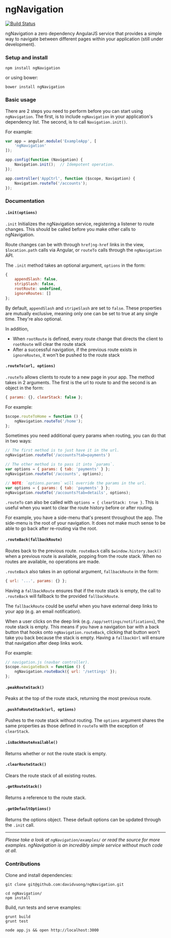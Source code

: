 # ngNavigation
[![Build Status](https://travis-ci.org/davidvuong/ngNavigation.svg?branch=master)](https://travis-ci.org/davidvuong/ngNavigation)

ngNavigation a zero dependency AngularJS service that provides a simple way to navigate between different pages within your application (still under development).

### Setup and install

```
npm install ngNavigation
```

or using bower:

```
bower install ngNavigation
```

### Basic usage

There are 2 steps you need to perform before you can start using `ngNavigation`. The first, is to include `ngNavigation` in your application's dependency list. The second, is to call `Navigation.init()`.

For example:

```js
var app = angular.module('ExampleApp', [
    'ngNavigation'
]);

app.config(function (Navigation) {
    Navigation.init();  // Idempotent operation.
});

app.controller('AppCtrl', function ($scope, Navigation) {
    Navigation.routeTo('/accounts');
});
```

### Documentation

#### `.init(options)`

`.init` Initializes the ngNavigation service, registering a listener to route changes. This should be called before you make other calls to ngNavigation.

Route changes can be with through `href|ng-href` links in the view, `$location.path` calls via Angular, or `routeTo` calls through the `ngNavigation` API.

The `.init` method takes an optional argument, `options` in the form:

```js
{
    appendSlash: false,
    stripSlash: false,
    rootRoute: undefined,
    ignoreRoutes: []
};
```

By default, `appendSlash` and `stripeSlash` are set to `false`. These properties are mutually exclusive, meaning only one can be set to true at any single time. They're also optional.

In addition,

* When `rootRoute` is defined, every route change that directs the client to `rootRoute` will clear the route stack
* After a successful navigation, if the previous route exists in `ignoreRoutes`, it won't be pushed to the route stack

#### `.routeTo(url, options)`

`.routeTo` allows clients to route to a new page in your app. The method takes in 2 arguments. The first is the url to route to and the second is an object in the form:

```js
{ params: {}, clearStack: false };
```

For example:

```js
$scope.routeToHome = function () {
    ngNavigation.routeTo('/home');
};
```

Sometimes you need additional query params when routing, you can do that in two ways:

```js
// The first method is to just have it in the url.
ngNavigation.routeTo('/accounts?tab=payments')

// The other method is to pass it into `params`.
var options = { params: { tab: 'payments' } };
ngNavigation.routeTo('/accounts', options);

// NOTE: `options.params` will override the params in the url.
var options = { params: { tab: 'payments' } };
ngNavigation.routeTo('/accounts?tab=details', options);
```

`.routeTo` can also be called with `options = { clearStack: true }`. This is useful when you want to clear the route history before or after routing.

For example, you have a side-menu that's present throughout the app. The side-menu is the root of your navigation. It does not make much sense to be able to go back after re-routing via the root.

#### `.routeBack(fallbackRoute)`

Routes back to the previous route. `routeBack` calls `$window.history.back()` when a previous route is available, popping from the route stack. When no routes are available, no operations are made.

`.routeBack` also takes in an optional argument, `fallbackRoute` in the form:

```js
{ url: '...', params: {} };
```

Having a `fallbackRoute` ensures that if the route stack is empty, the call to `.routeBack` will fallback to the provided `fallbackRoute`.

The `fallbackRoute` could be useful when you have external deep links to your app (e.g. an email notification).

When a user clicks on the deep link (e.g. `/app/settings/notifications`), the route stack is empty. This means if you have a navigation bar with a back button that hooks onto `ngNavigation.routeBack`, clicking that button won't take you back because the stack is empty. Having a `fallbackUrl` will ensure that navigation after deep links work.

For example:

```js
// navigation.js (navbar controller).
$scope.navigateBack = function () {
    ngNavigation.routeBack({ url: '/settings' });
};
```

#### `.peakRouteStack()`

Peaks at the top of the route stack, returning the most previous route.

#### `.pushToRouteStack(url, options)`

Pushes to the route stack without routing. The `options` argument shares the same properties as those defined in `routeTo` with the exception of `clearStack`.

#### `.isBackRouteAvailable()`

Returns whether or not the route stack is empty.

#### `.clearRouteStack()`

Clears the route stack of all existing routes.

#### `.getRouteStack()`

Returns a reference to the route stack.

#### `.getDefaultOptions()`

Returns the options object. These default options can be updated through the `.init` call.

---

*Please take a look at `ngNavigation/examples/` or read the source for more examples. ngNavigation is an incredibly simple service without much code at all.*

### Contributions

Clone and install dependencies:

```
git clone git@github.com:davidvuong/ngNavigation.git

cd ngNavigation/
npm install
```

Build, run tests and serve examples:

```
grunt build
grunt test

node app.js && open http://localhost:3000
```
